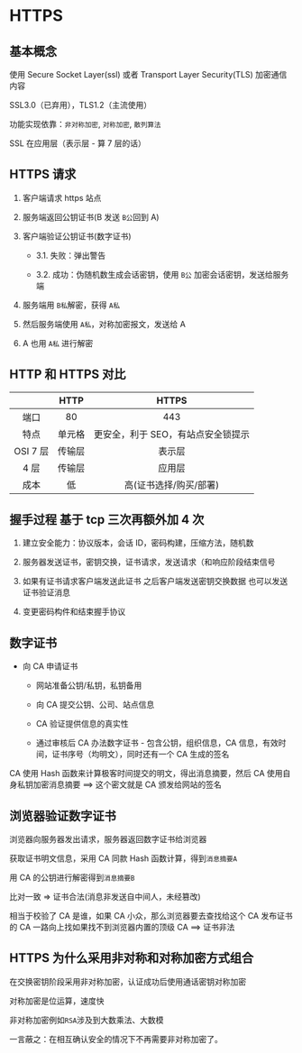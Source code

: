 # HTTPS

## 基本概念

使用 Secure Socket Layer(ssl) 或者 Transport Layer Security(TLS) 加密通信内容

SSL3.0（已弃用），TLS1.2（主流使用）

功能实现依靠：`非对称加密`, `对称加密`, `散列算法`

SSL 在应用层（表示层 - 算 7 层的话）

## HTTPS 请求

1. 客户端请求 https 站点

2. 服务端返回公钥证书(B 发送 `B公`回到 A)

3. 客户端验证公钥证书(数字证书)

   - 3.1. 失败：弹出警告

   - 3.2. 成功：伪随机数生成会话密钥，使用 `B公` 加密会话密钥，发送给服务端

4. 服务端用 `B私`解密，获得 `A私`

5. 然后服务端使用 `A私`，对称加密报文，发送给 A

6. A 也用 `A私` 进行解密

## HTTP 和 HTTPS 对比

|          |  HTTP  |               HTTPS                |
| :------: | :----: | :--------------------------------: |
|   端口   |   80   |                443                 |
|   特点   | 单元格 | 更安全，利于 SEO，有站点安全锁提示 |
| OSI 7 层 | 传输层 |               表示层               |
|   4 层   | 传输层 |               应用层               |
|   成本   |   低   |       高(证书选择/购买/部署)       |

## 握手过程 基于 tcp 三次再额外加 4 次

1. 建立安全能力：协议版本，会话 ID，密码构建，压缩方法，随机数

2. 服务器发送证书，密钥交换，证书请求，发送请求（和响应阶段结束信号

3. 如果有证书请求客户端发送此证书 之后客户端发送密钥交换数据 也可以发送证书验证消息

4. 变更密码构件和结束握手协议

## 数字证书

- 向 CA 申请证书

  - 网站准备公钥/私钥，私钥备用

  - 向 CA 提交公钥、公司、站点信息

  - CA 验证提供信息的真实性

  - 通过审核后 CA 办法数字证书 - 包含公钥，组织信息，CA 信息，有效时间，证书序号（均明文），同时还有一个 CA 生成的签名

CA 使用 Hash 函数来计算极客时间提交的明文，得出消息摘要，然后 CA 使用自身私钥加密消息摘要 ==> 这个密文就是 CA 颁发给网站的签名

## 浏览器验证数字证书

浏览器向服务器发出请求，服务器返回数字证书给浏览器

获取证书明文信息，采用 CA 同款 Hash 函数计算，得到`消息摘要A`

用 CA 的公钥进行解密得到`消息摘要B`

比对一致 => 证书合法(消息非发送自中间人，未经篡改)

相当于校验了 CA 是谁，如果 CA 小众，那么浏览器要去查找给这个 CA 发布证书的 CA 一路向上找如果找不到浏览器内置的顶级 CA ==> 证书非法

## HTTPS 为什么采用非对称和对称加密方式组合

在交换密钥阶段采用非对称加密，认证成功后使用通话密钥对称加密

对称加密是位运算，速度快

非对称加密例如`RSA`涉及到大数乘法、大数模

一言蔽之：在相互确认安全的情况下不再需要非对称加密了。
